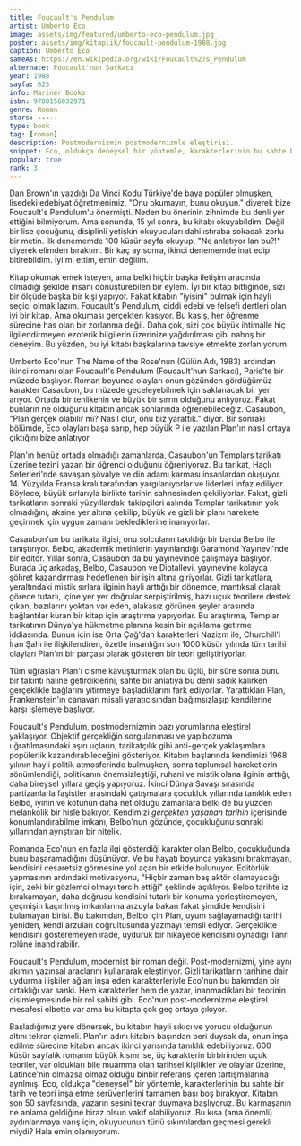 ```yaml
---
title: Foucault's Pendulum
artist: Umberto Eco
image: assets/img/featured/umberto-eco-pendulum.jpg
poster: assets/img/kitaplik/foucault-pendulum-1988.jpg
caption: Umberto Eco
sameAs: https://en.wikipedia.org/wiki/Foucault%27s_Pendulum
alternate: Foucault'nun Sarkacı
year: 1988
sayfa: 623
info: Mariner Books
isbn: 9780156032971
genre: Roman
stars: ★★★☆☆
type: book
tag: [roman]
description: Postmodernizmin postmodernizmle eleştirisi.
snippet: Eco, oldukça deneysel bir yöntemle, karakterlerinin bu sahte bir tarih ve teori inşa etme serüvenlerini tamamen başı boş bırakıyor.
popular: true
rank: 3
---
```


Dan Brown'ın yazdığı Da Vinci Kodu Türkiye'de baya popüler olmuşken, lisedeki edebiyat öğretmenimiz, "Onu okumayın, bunu okuyun." diyerek bize Foucault's Pendulum'u önermişti. Neden bu önerinin zihnimde bu denli yer ettiğini bilmiyorum. Ama sonunda, 15 yıl sonra, bu kitabı okuyabildim. Değil bir lise çocuğunu, disiplinli yetişkin okuyucuları dahi ıstıraba sokacak zorlu bir metin. İlk denememde 100 küsür sayfa okuyup, "Ne anlatıyor lan bu?!" diyerek elimden bıraktım. Bir kaç ay sonra, ikinci denememde inat edip bitirebildim. İyi mi ettim, emin değilim.

Kitap okumak emek isteyen, ama belki hiçbir başka iletişim aracında olmadığı şekilde insanı dönüştürebilen bir eylem. İyi bir kitap bittiğinde, sizi bir ölçüde başka bir kişi yapıyor. Fakat kitabın "iyisini" bulmak için hayli seçici olmak lazım. Foucault's Pendulum, ciddi edebi ve felsefi dertleri olan iyi bir kitap. Ama okuması gerçekten kasıyor. Bu kasış, her öğrenme sürecine has olan bir zorlanma değil. Daha çok, sizi çok büyük ihtimalle hiç ilgilendirmeyen ezoterik bilgilerin üzerinize yağdırılması gibi nahoş bir deneyim. Bu yüzden, bu iyi kitabı başkalarına tavsiye etmekte zorlanıyorum. 

Umberto Eco'nun The Name of the Rose'nun (Gülün Adı, 1983) ardından ikinci romanı olan Foucault's Pendulum (Foucault'nun Sarkacı), Paris'te bir müzede başlıyor. Roman boyunca olayları onun gözünden gördüğümüz karakter Casaubon, bu müzede geceleyebilmek için saklanacak bir yer arıyor. Ortada bir tehlikenin ve büyük bir sırrın olduğunu anlıyoruz. Fakat bunların ne olduğunu kitabın ancak sonlarında öğrenebileceğiz. Casaubon, "Plan gerçek olabilir mi? Nasıl olur, onu biz yarattık." diyor. Bir sonraki bölümde, Eco olayları başa sarıp, hep büyük P ile yazılan Plan'ın nasıl ortaya çıktığını bize anlatıyor.

Plan'ın henüz ortada olmadığı zamanlarda, Casaubon'un Templars tarikatı üzerine tezini yazan bir öğrenci olduğunu öğreniyoruz. Bu tarikat, Haçlı Seferleri'nde savaşan şövalye ve din adamı karması insanlardan oluşuyor. 14. Yüzyılda Fransa kralı tarafından yargılanıyorlar ve liderleri infaz ediliyor. Böylece, büyük sırlarıyla birlikte tarihin sahnesinden çekiliyorlar. Fakat, gizli tarikatların sonraki yüzyıllardaki takipçileri aslında Templar tarikatının yok olmadığını, aksine yer altına çekilip, büyük ve gizli bir planı harekete geçirmek için uygun zamanı beklediklerine inanıyorlar.

Casaubon'un bu tarikata ilgisi, onu solcuların takıldığı bir barda Belbo ile tanıştırıyor. Belbo, akademik metinlerin yayınlandığı Garamond Yayınevi'nde bir editör. Yıllar sonra, Casaubon da bu yayınevinde çalışmaya başlıyor. Burada üç arkadaş, Belbo, Casaubon ve Diotallevi, yayınevine kolayca şöhret kazandırması hedeflenen bir işin altına giriyorlar. Gizli tarikatlara, yeraltındaki mistik sırlara ilginin hayli arttığı bir dönemde, mantıksal olarak görece tutarlı, içine yer yer doğrular serpiştirilmiş, bazı uçuk teorilere destek çıkan, bazılarını yoktan var eden, alakasız görünen şeyler arasında bağlantılar kuran bir kitap için araştırma yapıyorlar. Bu araştırma, Templar tarikatının Dünya'ya hükmetme planına kesin bir açıklama getirme iddiasında. Bunun için ise Orta Çağ'dan karakterleri Nazizm ile, Churchill'i İran Şahı ile ilişkilendiren, özetle insanlığın son 1000 küsür yılında tüm tarihi olayları Plan'ın bir parçası olarak gösteren bir teori geliştiriyorlar. 

Tüm uğraşları Plan'ı cisme kavuşturmak olan bu üçlü, bir süre sonra bunu bir takıntı haline getirdiklerini, sahte bir anlatıya bu denli sadık kalırken gerçeklikle bağlarını yitirmeye başladıklarını fark ediyorlar. Yarattıkları Plan, Frankenstein'ın canavarı misali yaratıcısından bağımsızlaşıp kendilerine karşı işlemeye başlıyor. 

Foucault's Pendulum, postmodernizmin bazı yorumlarına eleştirel yaklaşıyor. Objektif gerçekliğin sorgulanması ve yapıbozuma uğratılmasındaki aşırı uçların, tarikatçılık gibi anti-gerçek yaklaşımlara popülerlik kazandırabileceğini gösteriyor. Kitabın başlarında kendimizi 1968 yılının hayli politik atmosferinde bulmuşken, sonra toplumsal hareketlerin sönümlendiği, politikanın önemsizleştiği, ruhani ve mistik olana ilginin arttığı, daha bireysel yıllara geçiş yapıyoruz. İkinci Dünya Savaşı sırasında partizanlarla faşistler arasındaki çatışmalara çocukluk yıllarında tanıklık eden Belbo, iyinin ve kötünün daha net olduğu zamanlara belki de bu yüzden melankolik bir hisle bakıyor. Kendimizi _gerçekten yaşanan tarihin_ içerisinde konumlandırabilme imkanı, Belbo'nun gözünde, çocukluğunu sonraki yıllarından ayrıştıran bir nitelik. 

Romanda Eco'nun en fazla ilgi gösterdiği karakter olan Belbo, çocukluğunda bunu başaramadığını düşünüyor. Ve bu hayatı boyunca yakasını bırakmayan, kendisini cesaretsiz görmesine yol açan bir etkide bulunuyor. Editörlük yapmasının ardındaki motivasyonu, "Hiçbir zaman baş aktör olamayacağı için, zeki bir gözlemci olmayı tercih ettiği" şeklinde açıklıyor. Belbo tarihte iz bırakamayan, daha doğrusu kendisini tutarlı bir konuma yerleştiremeyen, geçmişin kaçırılmış imkanlarına arzuyla bakan fakat şimdide kendisini bulamayan birisi. Bu bakımdan, Belbo için Plan, uyum sağlayamadığı tarihi yeniden, kendi arzuları doğrultusunda yazmayı temsil ediyor. Gerçeklikte kendisini gösteremeyen irade, uyduruk bir hikayede kendisini oynadığı Tanrı rolüne inandırabilir.

Foucault's Pendulum, modernist bir roman değil. Post-modernizmi, yine aynı akımın yazınsal araçlarını kullanarak eleştiriyor. Gizli tarikatların tarihine dair uydurma ilişkiler ağları inşa eden karakterleriyle Eco'nun bu bakımdan bir ortaklığı var sanki. Hem karakterler hem de yazar, inanmadıkları bir teorinin cisimleşmesinde bir rol sahibi gibi. Eco'nun post-modernizme eleştirel mesafesi elbette var ama bu kitapta çok geç ortaya çıkıyor. 

Başladığımız yere dönersek, bu kitabın hayli sıkıcı ve yorucu olduğunun altını tekrar çizmeli. Plan'ın adını kitabın başından beri duysak da, onun inşa edilme sürecine kitabın ancak ikinci yarısında tanıklık edebiliyoruz. 600 küsür sayfalık romanın büyük kısmı ise, üç karakterin birbirinden uçuk teoriler, var oldukları bile muamma olan tarihsel kişilikler ve olaylar üzerine, Latince'nin olmazsa olmaz olduğu binbir referans içeren tartışmalarına ayrılmış. Eco, oldukça "deneysel" bir yöntemle, karakterlerinin bu sahte bir tarih ve teori inşa etme serüvenlerini tamamen başı boş bırakıyor. Kitabın son 50 sayfasında, yazarın sesini tekrar duymaya başlıyoruz. Bu karmaşanın ne anlama geldiğine biraz olsun vakıf olabiliyoruz. Bu kısa (ama önemli) aydınlanmaya varış için, okuyucunun türlü sıkıntılardan geçmesi gerekli miydi? Hala emin olamıyorum.








